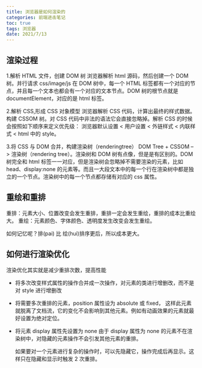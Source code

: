```yaml
---
title: 浏览器是如何渲染的
categories: 前端进击笔记
toc: true
tags: 浏览器
date: 2021/7/13
---
```


## 渲染过程

1.解析 HTML 文件，创建 DOM 树
浏览器解析 html 源码，然后创建一个 DOM 树。并行请求 css/image/js 在 DOM 树中，每一个 HTML 标签都有一个对应的节点，并且每一个文本也都会有一个对应的文本节点。DOM 树的根节点就是 documentElement，对应的是 html 标签。

2.解析 CSS,形成 CSS 对象模型
浏览器解析 CSS 代码，计算出最终的样式数据。构建 CSSOM 树。对 CSS 代码中非法的语法它会直接忽略掉。解析 CSS 的时候会按照如下顺序来定义优先级：
浏览器默认设置 < 用户设置 < 外链样式 < 内联样式 < html 中的 style。

3.将 CSS 与 DOM 合并，构建渲染树（renderingtree）
DOM Tree + CSSOM –> 渲染树（rendering tree）。渲染树和 DOM 树有点像，但是是有区别的。DOM 树完全和 html 标签一一对应，但是渲染树会忽略掉不需要渲染的元素，比如 head、display:none 的元素等。而且一大段文本中的每一个行在渲染树中都是独立的一个节点。渲染树中的每一个节点都存储有对应的 css 属性。

<!-- more -->

## 重绘和重排

重排：元素大小、位置改变会发生重排，重排一定会发生重绘，重排的成本比重绘大。
重绘：元素颜色、字体颜色、透明度发生改变会发生重绘。

如何记忆呢？排(pai) 比 绘(hui)排序更后，所以成本更大。

## 如何进行渲染优化

渲染优化其实就是减少重排次数，提高性能

- 将多次改变样式属性的操作合并成一次操作，对元素的类进行增删改，而不是对 style 进行增删改

- 将需要多次重排的元素，position 属性设为 absolute 或 fixed，
  这样此元素就脱离了文档流，它的变化不会影响到其他元素。例如有动画效果的元素就最好设置为绝对定位。

- 将元素 display 属性先设置为 none
  由于 display 属性为 none 的元素不在渲染树中，对隐藏的元素操作不会引发其他元素的重排。

  如果要对一个元素进行复杂的操作时，可以先隐藏它，操作完成后再显示。这样只在隐藏和显示时触发 2 次重排。
